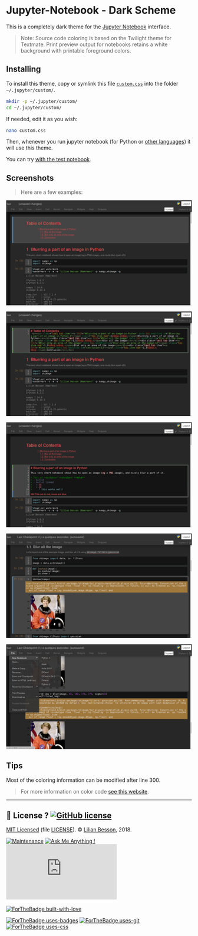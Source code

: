 # Jupyter-Notebook - Dark Scheme

This is a completely dark theme for the [Jupyter Notebook](https://www.jupyter.org/) interface.

> Note: Source code coloring is based on the Twilight theme for Textmate. Print preview output for notebooks retains a white background with printable foreground colors.

## Installing
To install this theme, copy or symlink this file [`custom.css`](https://github.com/Naereen/Jupyter-Notebook-Atom-Scheme/raw/master/custom.css) into the folder `~/.jupyter/custom/`.

```bash
mkdir -p ~/.jupyter/custom/
cd ~/.jupyter/custom/
```

If needed, edit it as you wish:

```bash
nano custom.css
```

Then, whenever you run jupyter notebook (for Python or [other languages](https://github.com/jupyter/jupyter/wiki/Jupyter-kernels)) it will use this theme.

You can try [with the test notebook](test/test.ipynb).

## Screenshots
> Here are a few examples:


![screenshots/demo1.png](screenshots/demo1.png)

![screenshots/demo2.png](screenshots/demo2.png)

![screenshots/demo3.png](screenshots/demo3.png)

![screenshots/demo4.png](screenshots/demo4.png)

![screenshots/demo5.png](screenshots/demo5.png)

## Tips
Most of the coloring information can be modified after line 300.

> For more information on color code [see this website](http://html-color-codes.info/).


----

## :scroll: License ? [![GitHub license](https://img.shields.io/github/license/Naereen/Jupyter-Notebook-Atom-Scheme.svg)](https://github.com/Naereen/Jupyter-Notebook-Atom-Scheme/blob/master/LICENSE)
[MIT Licensed](https://lbesson.mit-license.org/) (file [LICENSE](LICENSE)).
© [Lilian Besson](https://GitHub.com/Naereen), 2018.

[![Maintenance](https://img.shields.io/badge/Maintained%3F-yes-green.svg)](https://GitHub.com/Naereen/Jupyter-Notebook-Atom-Scheme/graphs/commit-activity)
[![Ask Me Anything !](https://img.shields.io/badge/Ask%20me-anything-1abc9c.svg)](https://GitHub.com/Naereen/ama)
[![Analytics](https://ga-beacon.appspot.com/UA-38514290-17/github.com/Naereen/Jupyter-Notebook-Atom-Scheme/README.md?pixel)](https://GitHub.com/Naereen/Jupyter-Notebook-Atom-Scheme/)

[![ForTheBadge built-with-love](https://ForTheBadge.com/images/badges/built-with-love.svg)](https://GitHub.com/Naereen/)

[![ForTheBadge uses-badges](https://ForTheBadge.com/images/badges/uses-badges.svg)](https://ForTheBadge.com)
[![ForTheBadge uses-git](https://ForTheBadge.com/images/badges/uses-git.svg)](https://GitHub.com/)
[![ForTheBadge uses-css](https://ForTheBadge.com/images/badges/uses-css.svg)](https://ForTheBadge.com)

